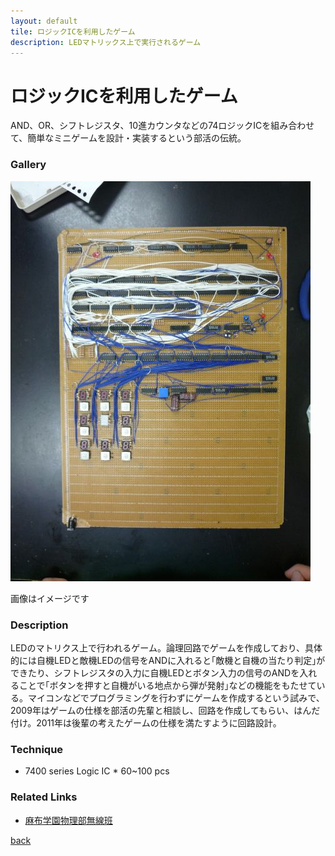 ```yaml
---
layout: default
tile: ロジックICを利用したゲーム
description: LEDマトリックス上で実行されるゲーム
---
```

# ロジックICを利用したゲーム

  AND、OR、シフトレジスタ、10進カウンタなどの74ロジックICを組み合わせて、簡単なミニゲームを設計・実装するという部活の伝統。

### Gallery

  ![](/img/2014/logicgame.jpg)

  画像はイメージです

### Description

  LEDのマトリクス上で行われるゲーム。論理回路でゲームを作成しており、具体的には自機LEDと敵機LEDの信号をANDに入れると｢敵機と自機の当たり判定｣ができたり、シフトレジスタの入力に自機LEDとボタン入力の信号のANDを入れることで｢ボタンを押すと自機がいる地点から弾が発射｣などの機能をもたせている。マイコンなどでプログラミングを行わずにゲームを作成するという試みで、2009年はゲームの仕様を部活の先輩と相談し、回路を作成してもらい、はんだ付け。2011年は後輩の考えたゲームの仕様を満たすように回路設計。

### Technique

  * 7400 series Logic IC * 60~100 pcs

### Related Links

  * [麻布学園物理部無線班](http://butumu.com/)

[back](/)